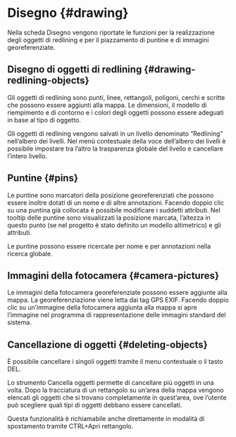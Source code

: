 # Disegno {#drawing}

Nella scheda Disegno vengono riportate le funzioni per la realizzazione degli oggetti di redlining e per il piazzamento di puntine e di immagini georeferenziate.

## Disegno di oggetti di redlining {#drawing-redlining-objects}

Gli oggetti di redlining sono punti, linee, rettangoli, poligoni, cerchi e scritte che possono essere aggiunti alla mappa. Le dimensioni, il modello di riempimento e di contorno e i colori degli oggetti possono essere adeguati in base al tipo di oggetto.

Gli oggetti di redlining vengono salvati in un livello denominato “Redlining” nell’albero dei livelli. Nel menù contestuale della voce dell’albero dei livelli è possibile impostare tra l’altro la trasparenza globale del livello e cancellare l’intero livello.

## Puntine {#pins}

Le puntine sono marcatori della posizione georeferenziati che possono essere inoltre dotati di un nome e di altre annotazioni. Facendo doppio clic su una puntina già collocata è possibile modificare i suddetti attributi. Nel tooltip delle puntine sono visualizzati la posizione marcata, l’altezza in questo punto (se nel progetto è stato definito un modello altimetrico) e gli attributi.

Le puntine possono essere ricercate per nome e per annotazioni nella ricerca globale.

## Immagini della fotocamera {#camera-pictures}

Le immagini della fotocamera georeferenziate possono essere aggiunte alla mappa. La georeferenziazione viene letta dai tag GPS EXIF. Facendo doppio clic su un’immagine della fotocamera aggiunta alla mappa si apre l’immagine nel programma di rappresentazione delle immagini standard del sistema.

## Cancellazione di oggetti {#deleting-objects}

È possibile cancellare i singoli oggetti tramite il menu contestuale o il tasto DEL.

Lo strumento Cancella oggetti permette di cancellare più oggetti in una volta. Dopo la tracciatura di un rettangolo su un’area della mappa vengono elencati gli oggetti che si trovano completamente in quest’area, ove l’utente può scegliere quali tipi di oggetti debbano essere cancellati.

Questa funzionalità è richiamabile anche direttamente in modalità di spostamento tramite CTRL+Apri rettangolo.
